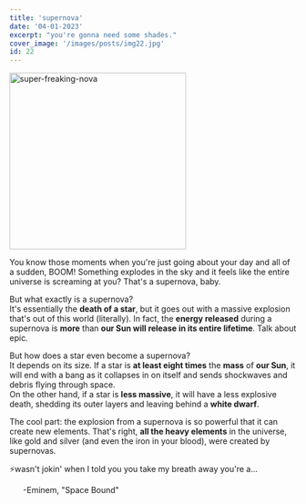 ```yaml
---
title: 'supernova'
date: '04-01-2023'
excerpt: "you're gonna need some shades."
cover_image: '/images/posts/img22.jpg'
id: 22
---
```


<img src='/images/posts/img22.jpg' width='310' alt='super-freaking-nova' />

You know those moments when you're just going about your day and all of a sudden, BOOM! Something explodes in the sky and it feels like the entire universe is screaming at you? That's a supernova, baby.

But what exactly is a supernova?<br/> It's essentially the **death of a star**, but it goes out with a massive explosion that's out of this world (literally). In fact, the **energy released** during a supernova is **more** than **our Sun will release in its entire lifetime**. Talk about epic.

But how does a star even become a supernova?<br/>It depends on its size. If a star is **at least eight times** the **mass** of **our Sun**, it will end with a bang as it collapses in on itself and sends shockwaves and debris flying through space.<br/>
On the other hand, if a star is **less massive**, it will have a less explosive death, shedding its outer layers and leaving behind a **white dwarf**.

The cool part: the explosion from a supernova is so powerful that it can create new elements. That's right, **all the heavy elements** in the universe, like gold and silver (and even the iron in your blood), were created by supernovas.

⚡wasn't jokin' when I told you you take my breath away
you're a...<ul>-Eminem, "Space Bound"</ul>
